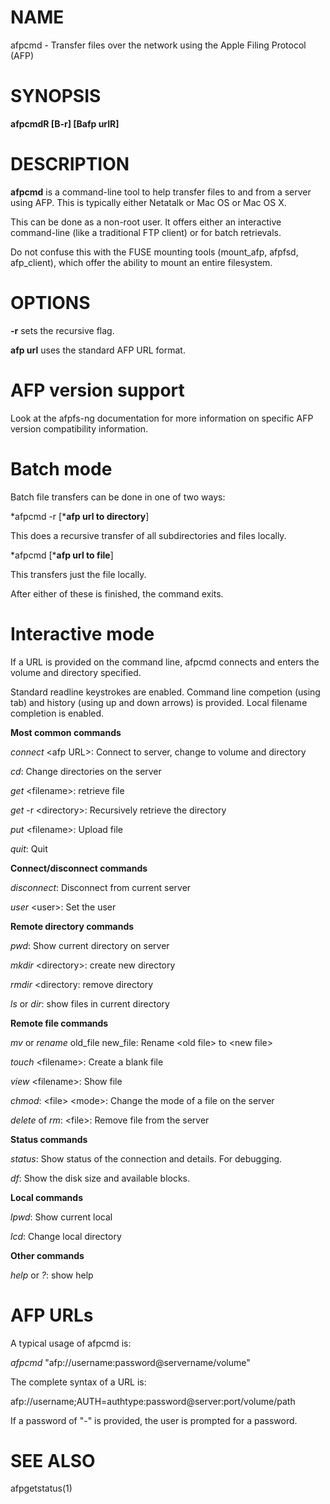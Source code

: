 # NAME

afpcmd - Transfer files over the network using the Apple Filing
Protocol (AFP)

# SYNOPSIS

**afpcmdR \[B-r\] \[Bafp urlR\]**

# DESCRIPTION

**afpcmd** is a command-line tool to help transfer files to and from a
server using AFP. This is typically either Netatalk or Mac OS or Mac OS
X.

This can be done as a non-root user. It offers either an interactive
command-line (like a traditional FTP client) or for batch retrievals.

Do not confuse this with the FUSE mounting tools (mount_afp, afpfsd,
afp_client), which offer the ability to mount an entire filesystem.

# OPTIONS

**-r** sets the recursive flag.

**afp url** uses the standard AFP URL format.

# AFP version support

Look at the afpfs-ng documentation for more information on specific AFP
version compatibility information.

# Batch mode

Batch file transfers can be done in one of two ways:

*afpcmd -r \[***afp url to directory**\]

This does a recursive transfer of all subdirectories and files locally.

*afpcmd \[***afp url to file**\]

This transfers just the file locally.

After either of these is finished, the command exits.

# Interactive mode

If a URL is provided on the command line, afpcmd connects and enters the
volume and directory specified.

Standard readline keystrokes are enabled. Command line competion (using
tab) and history (using up and down arrows) is provided. Local filename
completion is enabled.

**Most common commands**

*connect* \<afp URL\>: Connect to server, change to volume and directory

*cd*: Change directories on the server

*get* \<filename\>: retrieve file

*get* -r \<directory\>: Recursively retrieve the directory

*put* \<filename\>: Upload file

*quit*: Quit

**Connect/disconnect commands**

*disconnect*: Disconnect from current server

*user* \<user\>: Set the user

**Remote directory commands**

*pwd*: Show current directory on server

*mkdir* \<directory\>: create new directory

*rmdir* \<directory: remove directory

*ls* or *dir*: show files in current directory

**Remote file commands**

*mv* or *rename* old_file new_file: Rename \<old file\> to \<new file\>

*touch* \<filename\>: Create a blank file

*view* \<filename\>: Show file

*chmod*: \<file\> \<mode\>: Change the mode of a file on the server

*delete* of *rm*: \<file\>: Remove file from the server

**Status commands**

*status*: Show status of the connection and details. For debugging.

*df*: Show the disk size and available blocks.

**Local commands**

*lpwd*: Show current local

*lcd*: Change local directory

**Other commands**

*help* or *?*: show help

# AFP URLs

A typical usage of afpcmd is:

*afpcmd* "afp://username:password@servername/volume"

The complete syntax of a URL is:

afp://username;AUTH=authtype:password@server:port/volume/path

If a password of "-" is provided, the user is prompted for a password.

# SEE ALSO

afpgetstatus(1)

